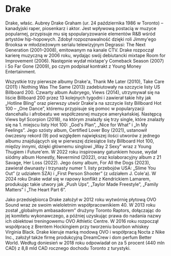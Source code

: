 # Drake
Drake, właśc. Aubrey Drake Graham (ur. 24 października 1986 w Toronto) – kanadyjski raper, piosenkarz i aktor. Jest wpływową postacią w muzyce popularnej, przypisuje mu się spopularyzowanie elementów R&B wśród artystów hip-hopowych. Zdobył rozpoznawalność dzięki roli Jimmy'ego Brooksa w młodzieżowym serialu telewizyjnym Degrassi: The Next Generation (2001–2008), emitowanym na kanale CTV. Drake rozpoczął karierę muzyczną w 2006 roku, wydając swój debiutancki mixtape Room for Improvement (2006). Następnie wydał mixtape'y Comeback Season (2007) i So Far Gone (2009), po czym podpisał kontrakt z Young Money Entertainment.

Wszystkie trzy pierwsze albumy Drake'a, Thank Me Later (2010), Take Care (2011) i Nothing Was The Same (2013) zadebiutowały na szczycie listy US Billboard 200. Czwarty album Aubryego, Views (2014), utrzymywał się na liście Billboard 200 przez 13 kolejnych tygodni i zawierał takie hity jak „Hotline Bling” oraz pierwszy utwór Drake'a na szczycie listy Billboard Hot 100 – „One Dance”, któremu przypisuje się pomoc w popularyzacji dancehallu i afrobeatu we współczesnej muzyce amerykańskiej. Następcą Views był Scorpion (2018), na którym znalazły się trzy single, które znalazły się na 1. miejscu listy Hot 100: „God's Plan”, „Nice for What” i „In My Feelings”. Jego szósty album, Certified Lover Boy (2021), ustanowił ówczesny rekord (9) pod względem największej ilości utworów z jednego albumu znajdujących się w pierwszej dziesiątce listy Billboard Hot 100, między innymi, dzięki głównemu singlowi „Way 2 Sexy” wraz z Young Thugiem i Future'em. W 2022 roku inspirowany gatunkiem house, wydał siódmy album Honestly, Nevermind (2022), oraz kolaboracyjny album z 21 Savage, Her Loss (2022). Jego ósmy album, For All the Dogs (2023), zawierał dwunasty i trzynasty numer 1. listy przebojów USA: „Slime You Out” (z udziałem SZA) i „First Person Shooter” (z udziałem J. Cole'a). W 2024 roku Drake wdał się w rapowy konflikt z Kendrickiem Lamarem, produkując takie utwory jak „Push Ups”, „Taylor Made Freestyle”, „Family Matters” i „The Heart Part 6”.

Jako przedsiębiorca Drake założył w 2012 roku wytwórnię płytową OVO Sound wraz ze swoim wieloletnim współpracownikiem 40. W 2013 roku został „globalnym ambasadorem” drużyny Toronto Raptors, dołączając do jej komitetu wykonawczego, a później uzyskując prawa do nadania nazwy ich obiektowi treningowemu OVO Athletic Centre. W 2016 roku rozpoczął współpracę z Brentem Hockingiem przy tworzeniu bourbon whiskey Virginia Black. Drake kieruje marką modową OVO i współpracą Nocta z Nike Inc., założył także firmę produkcyjną DreamCrew i dom perfum Better World. Według doniesień w 2018 roku odpowiadał on za 5 procent (440 mln CAD) z 8,8 mld CAD rocznego dochodu Toronto z turystyki.

